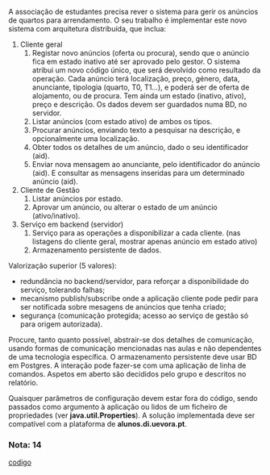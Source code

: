 A associação de estudantes precisa rever o sistema para gerir os anúncios de quartos para arrendamento. O seu
trabalho é implementar este novo sistema com arquitetura distribuída, que inclua:
1. Cliente geral
    1. Registar novo anúncios (oferta ou procura), sendo que o anúncio fica em estado inativo até ser
aprovado pelo gestor. O sistema atribui um novo código único, que será devolvido como resultado da
operação. Cada anúncio terá localização, preço, género, data, anunciante, tipologia (quarto, T0, T1…),
e poderá ser de oferta de alojamento, ou de procura. Tem ainda um estado (inativo, ativo), preço e
descrição. Os dados devem ser guardados numa BD, no servidor.
    1.   Listar anúncios (com estado ativo) de ambos os tipos.
    1. Procurar anúncios, enviando texto a pesquisar na descrição, e opcionalmente uma localização.
    1. Obter todos os detalhes de um anúncio, dado o seu identificador (aid).
    1. Enviar nova mensagem ao anunciante, pelo identificador do anúncio (aid). E consultar as mensagens
inseridas para um determinado anúncio (aid).
2. Cliente de Gestão
    1. Listar anúncios por estado.
    1. Aprovar um anúncio, ou alterar o estado de um anúncio (ativo/inativo).
3. Serviço em backend (servidor)
    1. Serviço para as operações a disponibilizar a cada cliente.
(nas listagens do cliente geral, mostrar apenas anúncio em estado ativo)
    1. Armazenamento persistente de dados.  

Valorização superior (5 valores):
- redundância no backend/servidor, para reforçar a disponibilidade do serviço, tolerando falhas;
- mecanismo publish/subscribe onde a aplicação cliente pode pedir para ser notificada sobre mesagens de
anúncios que tenha criado;
- segurança (comunicação protegida; acesso ao serviço de gestão só para origem autorizada).  

Procure, tanto quanto possível, abstrair-se dos detalhes de comunicação, usando formas de comunicação
mencionadas nas aulas e não dependentes de uma tecnologia específica. O armazenamento persistente deve usar
BD em Postgres. A interação pode fazer-se com uma aplicação de linha de comandos. Aspetos em aberto são
decididos pelo grupo e descritos no relatório.  

Quaisquer parâmetros de configuração devem estar fora do código, sendo passados como argumento à aplicação
ou lidos de um ficheiro de propriedades (ver **java.util.Properties**). A solução implementada deve ser
compatível com a plataforma de **alunos.di.uevora.pt**.  

### Nota: 14
[codigo](https://github.com/GBarradas/SD_Work_2)